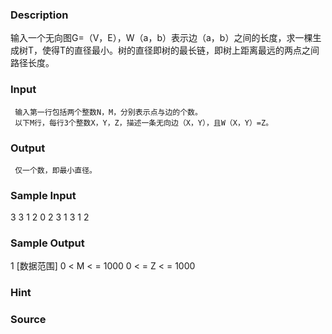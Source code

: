 
### Description
   输入一个无向图G=（V，E），W（a，b）表示边（a，b）之间的长度，求一棵生成树T，使得T的直径最小。树的直径即树的最长链，即树上距离最远的两点之间路径长度。

### Input
     输入第一行包括两个整数N，M，分别表示点与边的个数。
     以下M行，每行3个整数X，Y，Z，描述一条无向边（X，Y），且W（X，Y）=Z。

### Output
     仅一个数，即最小直径。

### Sample Input
3 3
1 2 0
2 3 1
3 1 2

### Sample Output
1
[数据范围]
0 < M < = 1000
0 < = Z < = 1000

### Hint

### Source
